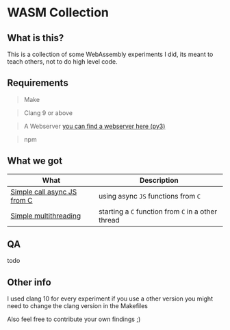 # WASM Collection

## What is this?

This is a collection of some WebAssembly experiments I did, 
its meant to teach others, not to do high level code.

## Requirements

> Make

> Clang 9 or above

> A Webserver [you can find a webserver here (py3)](server4.py)

> npm

## What we got

What|Description
--------|-----------
[Simple call async JS from C](/async_call_from_c/README.md) | using async `JS` functions from `C`
[Simple multithreading](/multithreading/README.md) | starting a `C` function from `C` in a other thread

## QA

todo

## Other info

I used clang 10 for every experiment if you use a other version you might need to change the clang version in the Makefiles

Also feel free to contribute your own findings ;)